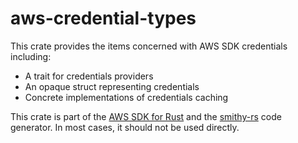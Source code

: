 # aws-credential-types

This crate provides the items concerned with AWS SDK credentials including:
* A trait for credentials providers
* An opaque struct representing credentials
* Concrete implementations of credentials caching

<!-- anchor_start:footer -->
This crate is part of the [AWS SDK for Rust](https://awslabs.github.io/aws-sdk-rust/) and the [smithy-rs](https://github.com/awslabs/smithy-rs) code generator. In most cases, it should not be used directly.
<!-- anchor_end:footer -->
